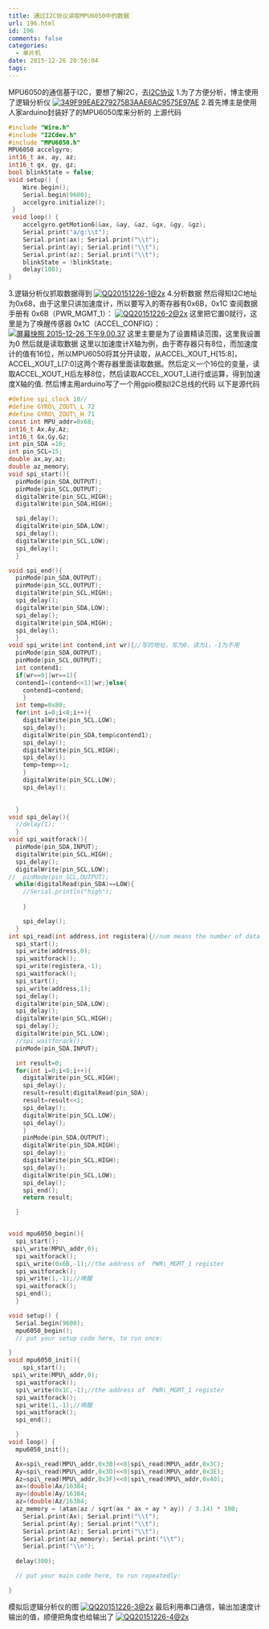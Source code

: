 ```yaml
---
title: 通过I2C协议读取MPU6050中的数据
url: 196.html
id: 196
comments: false
categories:
  - 单片机
date: 2015-12-26 20:56:04
tags:
---
```


MPU6050的通信基于I2C，要想了解I2C，去[I2C协议](http://wzq.hk/?p=184) 
1.为了方便分析，博主使用了逻辑分析仪 
[![349F99EAE279275B3AAE6AC9575E97AE](/images/old/2015/12/349F99EAE279275B3AAE6AC9575E97AE.jpg)](/images/old/2015/12/349F99EAE279275B3AAE6AC9575E97AE.jpg) 
2.首先博主是使用人家arduino封装好了的MPU6050库来分析的 上源代码
```c
#include "Wire.h"
#include "I2Cdev.h"
#include "MPU6050.h"
MPU6050 accelgyro;
int16_t ax, ay, az;
int16_t gx, gy, gz;
bool blinkState = false;
void setup() {
    Wire.begin();
    Serial.begin(9600);
    accelgyro.initialize();
 }
 void loop() {
    accelgyro.getMotion6(&ax, &ay, &az, &gx, &gy, &gz);
    Serial.print("a/g:\\t");
    Serial.print(ax); Serial.print("\\t");
    Serial.print(ay); Serial.print("\\t");
    Serial.print(az); Serial.print("\\t");
    blinkState = !blinkState;
    delay(100);
}
```

3.逻辑分析仪抓取数据得到
[![QQ20151226-1@2x](/images/old/2015/12/QQ20151226-1@2x.png)](/images/old/2015/12/QQ20151226-1@2x.png) 
4.分析数据 然后得知I2C地址为0x68，由于这里只讲加速度计，所以要写入的寄存器有0x6B，0x1C
查阅数据手册有
0x6B（PWR\_MGMT\_1）：
[![QQ20151226-2@2x](/images/old/2015/12/QQ20151226-2@2x.png)](/images/old/2015/12/QQ20151226-2@2x.png) 
这里把它置0就行，这里是为了唤醒传感器
0x1C（ACCEL_CONFIG）：
[![屏幕快照 2015-12-26 下午9.00.37](/images/old/2015/12/屏幕快照-2015-12-26-下午9.00.37.png)](/images/old/2015/12/屏幕快照-2015-12-26-下午9.00.37.png) 
这里主要是为了设置精读范围，这里我设置为0
然后就是读取数据
这里以加速度计X轴为例，由于寄存器只有8位，而加速度计的值有16位，所以MPU6050将其分开读取，从ACCEL\_XOUT\_H\[15:8\]，ACCEL\_XOUT\_L\[7:0\]这两个寄存器里面读取数据。然后定义一个16位的变量，读取ACCEL\_XOUT\_H后左移8位，然后读取ACCEL\_XOUT\_L进行或运算，得到加速度X轴的值. 
然后博主用arduino写了一个用gpio模拟I2C总线的代码
以下是源代码
```c
#define spi_clock 10//
#define GYRO\_ZOUT\_L 72
#define GYRO\_ZOUT\_H 71
const int MPU_addr=0x68; 
int16_t Ax,Ay,Az;
int16_t Gx,Gy,Gz;
int pin_SDA =16;
int pin_SCL=15;
double ax,ay,az;
double az_memory;
void spi_start(){
  pinMode(pin_SDA,OUTPUT);
  pinMode(pin_SCL,OUTPUT);
  digitalWrite(pin_SCL,HIGH);
  digitalWrite(pin_SDA,HIGH);

  spi_delay();
  digitalWrite(pin_SDA,LOW);
  spi_delay();
  digitalWrite(pin_SCL,LOW);
  spi_delay();
  }

void spi_end(){
  pinMode(pin_SDA,OUTPUT);
  pinMode(pin_SCL,OUTPUT);
  digitalWrite(pin_SCL,HIGH);
  spi_delay();
  digitalWrite(pin_SDA,LOW);
  spi_delay();
  digitalWrite(pin_SDA,HIGH);
  spi_delay();
  }
void spi_write(int contend,int wr){//写的地址，写为0，读为1，-1为不用
  pinMode(pin_SDA,OUTPUT);
  pinMode(pin_SCL,OUTPUT);
  int contend1;
  if(wr==0||wr==1){
  contend1=(contend<<1)|wr;}else{
    contend1=contend;
    }
  int temp=0x80;
  for(int i=0;i<8;i++){
    digitalWrite(pin_SCL,LOW);
    spi_delay();
    digitalWrite(pin_SDA,temp&contend1);
    spi_delay();
    digitalWrite(pin_SCL,HIGH);
    spi_delay();
    temp=temp>>1;
    }
    digitalWrite(pin_SCL,LOW);
    spi_delay();
    

  }
void spi_delay(){
  //delay(1);
  }
void spi_waitforack(){
  pinMode(pin_SDA,INPUT);
  digitalWrite(pin_SCL,HIGH);
  spi_delay();
  digitalWrite(pin_SCL,LOW);
//  pinMode(pin_SCL,OUTPUT);
  while(digitalRead(pin_SDA)==LOW){
    //Serial.println("high");
    
    }

    spi_delay();
  }
int spi_read(int address,int registera){//num means the number of data
  spi_start();
  spi_write(address,0);
  spi_waitforack();
  spi_write(registera,-1);
  spi_waitforack();
  spi_start();
  spi_write(address,1);
  spi_delay();
  digitalWrite(pin_SDA,LOW);
  spi_delay();
  digitalWrite(pin_SCL,HIGH);
  spi_delay();
  digitalWrite(pin_SCL,LOW);
  //spi_waitforack();
  pinMode(pin_SDA,INPUT);

  int result=0;
  for(int i=0;i<8;i++){
    digitalWrite(pin_SCL,HIGH);
    spi_delay();
    result=result|digitalRead(pin_SDA);
    result=result<<1;
    spi_delay();
    digitalWrite(pin_SCL,LOW);
    spi_delay();
    }
    pinMode(pin_SDA,OUTPUT);
    digitalWrite(pin_SDA,HIGH);
    spi_delay();
    digitalWrite(pin_SCL,HIGH);
    spi_delay();
    digitalWrite(pin_SCL,LOW);
    spi_delay();
    spi_end();
    return result;

  }


void mpu6050_begin(){
  spi_start();
 spi\_write(MPU\_addr,0);
  spi_waitforack();
  spi\_write(0x6B,-1);//the address of  PWR\_MGMT_1 register
  spi_waitforack();
  spi_write(1,-1);//唤醒
  spi_waitforack();
  spi_end();
  }

void setup() {
  Serial.begin(9600);
  mpu6050_begin();
  // put your setup code here, to run once:

}
void mpu6050_init(){
    spi_start();
 spi\_write(MPU\_addr,0);
  spi_waitforack();
  spi\_write(0x1C,-1);//the address of  PWR\_MGMT_1 register
  spi_waitforack();
  spi_write(1,-1);//唤醒
  spi_waitforack();
  spi_end();

  }
void loop() {
  mpu6050_init();

  Ax=spi\_read(MPU\_addr,0x3B)<<8|spi\_read(MPU\_addr,0x3C);
  Ay=spi\_read(MPU\_addr,0x3D)<<8|spi\_read(MPU\_addr,0x3E);
  Az=spi\_read(MPU\_addr,0x3F)<<8|spi\_read(MPU\_addr,0x40);
  ax=(double)Ax/16384;
  ay=(double)Ay/16384;
  az=(double)Az/16384;
  az_memory = (atan(az / sqrt(ax * ax + ay * ay)) / 3.14) * 180;
    Serial.print(Ax); Serial.print("\\t");
    Serial.print(Ay); Serial.print("\\t");
    Serial.print(Az); Serial.print("\\t");
    Serial.print(az_memory); Serial.print("\\t");
    Serial.print("\\n");
    
  delay(300);

  // put your main code here, to run repeatedly:

}
```

模拟后逻辑分析仪的图
[![QQ20151226-3@2x](/images/old/2015/12/QQ20151226-3@2x.png)](/images/old/2015/12/QQ20151226-3@2x.png) 
最后利用串口通信，输出加速度计输出的值，顺便把角度也给输出了
[![QQ20151226-4@2x](/images/old/2015/12/QQ20151226-4@2x.png)](/images/old/2015/12/QQ20151226-4@2x.png)

